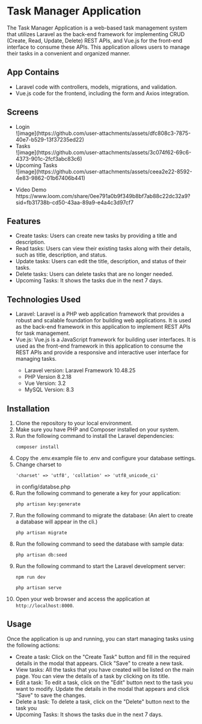 <h1>Task Manager Application</h1>
    <p>The Task Manager Application is a web-based task management system that utilizes Laravel as the back-end framework for implementing CRUD (Create, Read, Update, Delete) REST APIs, and Vue.js for the front-end interface to consume these APIs. This application allows users to manage their tasks in a convenient and organized manner.</p>
<h2>App Contains</h2>
<ul>
  <li>Laravel code with controllers, models, migrations, and validation. </li>
  <li>Vue.js code for the frontend, including the form and Axios integration.</li>
</ul>
<h2>Screens</h2>
<ul>
    <li>Login </br>
        ![image](https://github.com/user-attachments/assets/dfc808c3-7875-40e7-b529-13f37235ed22)
    </li>
    <li>Tasks</br>
        ![image](https://github.com/user-attachments/assets/3c074f62-69c6-4373-901c-2fcf3abc83c6)
    </li>
    <li>Upcoming Tasks</br>
        ![image](https://github.com/user-attachments/assets/ceea2e22-8592-4e83-9862-01b67406b441)
    </li>
</ul>
<ul>
    <li>Video Demo</ br>
        https://www.loom.com/share/0ee791a0b9f349b8bf7ab88c22dc32a9?sid=fb31738b-cd50-43aa-89a9-e4a4c3d97cf7
    </li>
</ul>

<h2>Features</h2>
<ul>
    <li>Create tasks: Users can create new tasks by providing a title and description.</li>
    <li>Read tasks: Users can view their existing tasks along with their details, such as title, description, and status.</li>
    <li>Update tasks: Users can edit the title, description, and status of their tasks.</li>
    <li>Delete tasks: Users can delete tasks that are no longer needed.</li>
    <li>Upcoming Tasks: It shows the tasks due in the next 7 days.</li>
</ul>

<h2>Technologies Used</h2>
<ul>
    <li>Laravel: Laravel is a PHP web application framework that provides a robust and scalable foundation for building web applications. It is used as the back-end framework in this application to implement REST APIs for task management.</li>
    <li>Vue.js: Vue.js is a JavaScript framework for building user interfaces. It is used as the front-end framework in this application to consume the REST APIs and provide a responsive and interactive user interface for managing tasks.</li>
    <ul>
    <li>Laravel version: Laravel Framework 10.48.25</li>
    <li>PHP Version 8.2.18</li>
    <li>Vue Version: 3.2</li>
    <li>MySQL Version: 8.3</li>
    </ul>
</ul>

<h2>Installation</h2>
<ol>
    <li>Clone the repository to your local environment.</li>
    <li>Make sure you have PHP and Composer installed on your system.</li>
    <li>Run the following command to install the Laravel dependencies:</li>
    <pre><code>composer install</code></pre>
    <li>Copy the .env.example file to .env and configure your database settings.</li>
    <li>Change charset to <pre><code>'charset' => 'utf8', 'collation' => 'utf8_unicode_ci' </pre></code>in config/databse.php</li>
    <li>Run the following command to generate a key for your application:</li>
    <pre><code>php artisan key:generate</code></pre>
    <li>Run the following command to migrate the database: (An alert to create a database will appear in the cli.)</li>
    <pre><code>php artisan migrate</code></pre>
    <li>Run the following command to seed the database with sample data:</li>
    <pre><code>php artisan db:seed</code></pre>
    <li>Run the following command to start the Laravel development server:</li>
    <pre><code>npm run dev</code></pre>
    <pre><code>php artisan serve</code></pre>
    <li>Open your web browser and access the application at <code>http://localhost:8000</code>.</li>
</ol>

<h2>Usage</h2>
<p>Once the application is up and running, you can start managing tasks using the following actions:</p>
<ul>
    <li>Create a task: Click on the "Create Task" button and fill in the required details in the modal that appears. Click "Save" to create a new task.</li>
    <li>View tasks: All the tasks that you have created will be listed on the main page. You can view the details of a task by clicking on its title.</li>
    <li>Edit a task: To edit a task, click on the "Edit" button next to the task you want to modify. Update the details in the modal that appears and click "Save" to save the changes.</li>
    <li>Delete a task: To delete a task, click on the "Delete" button next to the task you</li>
    <li>Upcoming Tasks: It shows the tasks due in the next 7 days.</li>
